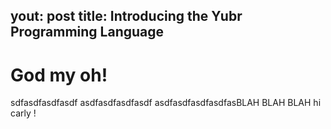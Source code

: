 yout: post
title: Introducing the Yubr Programming Language
---

God my oh!
==========

  sdfasdfasdfasdf
asdfasdfasdfasdf
asdfasdfasdfasdfasBLAH BLAH BLAH hi carly !

